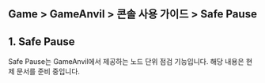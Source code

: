 ## Game > GameAnvil > 콘솔 사용 가이드 > Safe Pause

## 1. Safe Pause

Safe Pause는 GameAnvil에서 제공하는 노드 단위 점검 기능입니다. 해당 내용은 현제 문서를 준비 중입니다.
